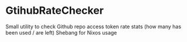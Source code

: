 # GtihubRateChecker
Small utility to check Github repo access token rate stats (how many has been used / are left)
Shebang for Nixos usage
